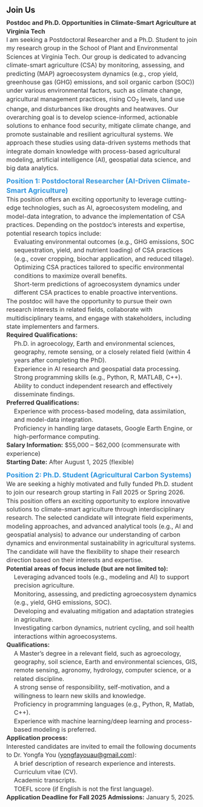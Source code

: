<h1 id="Join Us"></h1>

<h2 style="margin: 0 0 10px;">Join Us</h2>

<div style="font-size: 16px; line-height: 1.4; color: #333;">

  <p style="margin: 0;"><strong>Postdoc and Ph.D. Opportunities in Climate-Smart Agriculture at Virginia Tech</strong></p>
  <p style="margin: 0;">
    I am seeking a Postdoctoral Researcher and a Ph.D. Student to join my research group in the 
    School of Plant and Environmental Sciences at Virginia Tech. Our group is dedicated to advancing 
    climate-smart agriculture (CSA) by monitoring, assessing, and predicting (MAP) agroecosystem 
    dynamics (e.g., crop yield, greenhouse gas (GHG) emissions, and soil organic carbon (SOC)) under 
    various environmental factors, such as climate change, agricultural management practices, rising 
    CO<sub>2</sub> levels, land use change, and disturbances like droughts and heatwaves. Our overarching 
    goal is to develop science-informed, actionable solutions to enhance food security, mitigate climate 
    change, and promote sustainable and resilient agricultural systems. We approach these studies using 
    data-driven systems methods that integrate domain knowledge with process-based agricultural modeling, 
    artificial intelligence (AI), geospatial data science, and big data analytics.
  </p>

  <h3 style="margin: 10px 0 0; font-size: 18px; color: #2f95de;">Position 1: Postdoctoral Researcher (AI-Driven Climate-Smart Agriculture)</h3>
  <p style="margin: 0;">
    This position offers an exciting opportunity to leverage cutting-edge technologies, such as AI, 
    agroecosystem modeling, and model-data integration, to advance the implementation of CSA practices. 
    Depending on the postdoc’s interests and expertise, potential research topics include:
  </p>
  <ul style="margin: 0; padding-left: 20px; list-style: none;">
    <li style="margin: 0;">Evaluating environmental outcomes (e.g., GHG emissions, SOC sequestration, yield, and nutrient loading) of CSA practices (e.g., cover cropping, biochar application, and reduced tillage).</li>
    <li style="margin: 0;">Optimizing CSA practices tailored to specific environmental conditions to maximize overall benefits.</li>
    <li style="margin: 0;">Short-term predictions of agroecosystem dynamics under different CSA practices to enable proactive interventions.</li>
  </ul>
  <p style="margin: 0;">
    The postdoc will have the opportunity to pursue their own research interests in related fields, 
    collaborate with multidisciplinary teams, and engage with stakeholders, including state implementers 
    and farmers.
  </p>

  <p style="margin: 0;"><strong>Required Qualifications:</strong></p>
  <ul style="margin: 0; padding-left: 20px; list-style: none;">
    <li style="margin: 0;">Ph.D. in agroecology, Earth and environmental sciences, geography, remote sensing, or a closely related field (within 4 years after completing the PhD).</li>
    <li style="margin: 0;">Experience in AI research and geospatial data processing.</li>
    <li style="margin: 0;">Strong programming skills (e.g., Python, R, MATLAB, C++).</li>
    <li style="margin: 0;">Ability to conduct independent research and effectively disseminate findings.</li>
  </ul>

  <p style="margin: 0;"><strong>Preferred Qualifications:</strong></p>
  <ul style="margin: 0; padding-left: 20px; list-style: none;">
    <li style="margin: 0;">Experience with process-based modeling, data assimilation, and model-data integration.</li>
    <li style="margin: 0;">Proficiency in handling large datasets, Google Earth Engine, or high-performance computing.</li>
  </ul>

  <p style="margin: 0;"><strong>Salary Information:</strong> $55,000 – $62,000 (commensurate with experience)</p>
  <p style="margin: 0;"><strong>Starting Date:</strong> After August 1, 2025 (flexible)</p>

  <h3 style="margin: 10px 0 0; font-size: 18px; color: #2f95de;">Position 2: Ph.D. Student (Agricultural Carbon Systems)</h3>
  <p style="margin: 0;">
    We are seeking a highly motivated and fully funded Ph.D. student to join our research group starting in 
    Fall 2025 or Spring 2026. This position offers an exciting opportunity to explore innovative solutions 
    to climate-smart agriculture through interdisciplinary research. The selected candidate will integrate 
    field experiments, modeling approaches, and advanced analytical tools (e.g., AI and geospatial analysis) 
    to advance our understanding of carbon dynamics and environmental sustainability in agricultural systems. 
    The candidate will have the flexibility to shape their research direction based on their interests and expertise.
  </p>

  <p style="margin: 0;"><strong>Potential areas of focus include (but are not limited to):</strong></p>
  <ul style="margin: 0; padding-left: 20px; list-style: none;">
    <li style="margin: 0;">Leveraging advanced tools (e.g., modeling and AI) to support precision agriculture.</li>
    <li style="margin: 0;">Monitoring, assessing, and predicting agroecosystem dynamics (e.g., yield, GHG emissions, SOC).</li>
    <li style="margin: 0;">Developing and evaluating mitigation and adaptation strategies in agriculture.</li>
    <li style="margin: 0;">Investigating carbon dynamics, nutrient cycling, and soil health interactions within agroecosystems.</li>
  </ul>

  <p style="margin: 0;"><strong>Qualifications:</strong></p>
  <ul style="margin: 0; padding-left: 20px; list-style: none;">
    <li style="margin: 0;">A Master’s degree in a relevant field, such as agroecology, geography, soil science, Earth and environmental sciences, GIS, remote sensing, agronomy, hydrology, computer science, or a related discipline.</li>
    <li style="margin: 0;">A strong sense of responsibility, self-motivation, and a willingness to learn new skills and knowledge.</li>
    <li style="margin: 0;">Proficiency in programming languages (e.g., Python, R, Matlab, C++).</li>
    <li style="margin: 0;">Experience with machine learning/deep learning and process-based modeling is preferred.</li>
  </ul>

  <p style="margin: 0;"><strong>Application process:</strong></p>
  <p style="margin: 0;">
    Interested candidates are invited to email the following documents to Dr. Yongfa You (<a href="mailto:yongfayouau@gmail.com">yongfayouau@gmail.com</a>):
  </p>
  <ul style="margin: 0; padding-left: 20px; list-style: none;">
    <li style="margin: 0;">A brief description of research experience and interests.</li>
    <li style="margin: 0;">Curriculum vitae (CV).</li>
    <li style="margin: 0;">Academic transcripts.</li>
    <li style="margin: 0;">TOEFL score (if English is not the first language).</li>
  </ul>

  <p style="margin: 0;"><strong>Application Deadline for Fall 2025 Admissions:</strong> January 5, 2025.</p>
</div>
